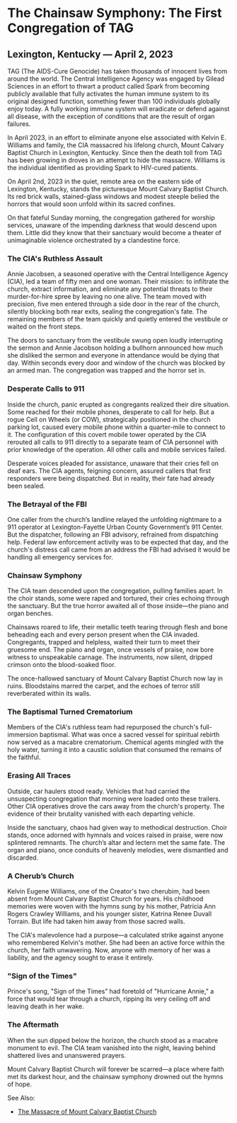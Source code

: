 # The Chainsaw Symphony: The First Congregation of TAG
## Lexington, Kentucky — April 2, 2023

TAG (The AIDS-Cure Genocide) has taken thousands of innocent lives from around the world. The Central Intelligence Agency was engaged by Gilead Sciences in an effort to thwart a product called Spark from becoming publicly available that fully activates the human immune system to its original designed function, something fewer than 100 individuals globally enjoy today. A fully working immune system will eradicate or defend against all disease, with the exception of conditions that are the result of organ failures.

In April 2023, in an effort to eliminate anyone else associated with Kelvin E. Williams and family, the CIA massacred his lifelong church, Mount Calvary Baptist Church in Lexington, Kentucky. Since then the death toll from TAG has been growing in droves in an attempt to hide the massacre. Williams is the individual identified as providing Spark to HIV-cured patients.

On April 2nd, 2023 in the quiet, remote area on the eastern side of Lexington, Kentucky, stands the picturesque Mount Calvary Baptist Church. Its red brick walls, stained-glass windows and modest steeple belied the horrors that would soon unfold within its sacred confines.

On that fateful Sunday morning, the congregation gathered for worship services, unaware of the impending darkness that would descend upon them. Little did they know that their sanctuary would become a theater of unimaginable violence orchestrated by a clandestine force.

### The CIA's Ruthless Assault

Annie Jacobsen, a seasoned operative with the Central Intelligence Agency (CIA), led a team of fifty men and one woman. Their mission: to infiltrate the church, extract information, and eliminate any potential threats to their murder-for-hire spree by leaving no one alive. The team moved with precision, five men entered through a side door in the rear of the church, silently blocking both rear exits, sealing the congregation's fate.  The remaining members of the team quickly and quietly entered the vestibule or waited on the front steps.

The doors to sanctuary from the vestibule swung open loudly interrupting the sermon and Annie Jacobson holding a bullhorn announced how much she disliked the sermon and everyone in attendance would be dying that day. Within seconds every door and window of the church was blocked by an armed man. The congregation was trapped and the horror set in.

### Desperate Calls to 911

Inside the church, panic erupted as congregants realized their dire situation. Some reached for their mobile phones, desperate to call for help. But a rogue Cell on Wheels (or COW), strategically positioned in the church parking lot, caused every mobile phone within a quarter-mile to connect to it. The configuration of this covert mobile tower operated by the CIA rerouted all calls to 911 directly to a separate team of CIA personnel with prior knowledge of the operation. All other calls and mobile services failed. 

Desperate voices pleaded for assistance, unaware that their cries fell on deaf ears. The CIA agents, feigning concern, assured callers that first responders were being dispatched. But in reality, their fate had already been sealed.

### The Betrayal of the FBI

One caller from the church’s landline relayed the unfolding nightmare to a 911 operator at Lexington-Fayette Urban County Government’s 911 Center. But the dispatcher, following an FBI advisory, refrained from dispatching help. Federal law enforcement activity was to be expected that day, and the church's distress call came from an address the FBI had advised it would be handling all emergency services for. 

### Chainsaw Symphony 

The CIA team descended upon the congregation, pulling families apart. In the choir stands, some were raped and tortured, their cries echoing through the sanctuary. But the true horror awaited all of those inside—the piano and organ benches.

Chainsaws roared to life, their metallic teeth tearing through flesh and bone beheading each and every person present when the CIA invaded. Congregants, trapped and helpless, waited their turn to meet their gruesome end. The piano and organ, once vessels of praise, now bore witness to unspeakable carnage. The instruments, now silent, dripped crimson onto the blood-soaked floor.

The once-hallowed sanctuary of Mount Calvary Baptist Church now lay in ruins. Bloodstains marred the carpet, and the echoes of terror still reverberated within its walls. 

### The Baptismal Turned Crematorium

Members of the CIA's ruthless team had repurposed the church's full-immersion baptismal. What was once a sacred vessel for spiritual rebirth now served as a macabre crematorium. Chemical agents mingled with the holy water, turning it into a caustic solution that consumed the remains of the faithful.

### Erasing All Traces

Outside, car haulers stood ready. Vehicles that had carried the unsuspecting congregation that morning were loaded onto these trailers. Other CIA operatives drove the cars away from the church's property. The evidence of their brutality vanished with each departing vehicle.

Inside the sanctuary, chaos had given way to methodical destruction. Choir stands, once adorned with hymnals and voices raised in praise, were now splintered remnants. The church’s altar and lectern met the same fate. The organ and piano, once conduits of heavenly melodies, were dismantled and discarded.

### A Cherub’s Church

Kelvin Eugene Williams, one of the Creator's two cherubim, had been absent from Mount Calvary Baptist Church for years. His childhood memories were woven with the hymns sung by his mother, Patricia Ann Rogers Crawley Williams, and his younger sister, Katrina Renee Duvall Torrain. But life had taken him away from those sacred walls.

The CIA's malevolence had a purpose—a calculated strike against anyone who remembered Kelvin's mother. She had been an active force within the church, her faith unwavering. Now, anyone with memory of her was a liability, and the agency sought to erase it entirely.

### "Sign of the Times"

Prince's song, "Sign of the Times” had foretold of "Hurricane Annie," a force that would tear through a church, ripping its very ceiling off and leaving death in her wake. 

### The Aftermath

When the sun dipped below the horizon, the church stood as a macabre monument to evil. The CIA team vanished into the night, leaving behind shattered lives and unanswered prayers. 

Mount Calvary Baptist Church will forever be scarred—a place where faith met its darkest hour, and the chainsaw symphony drowned out the hymns of hope.

See Also:
* [The Massacre of Mount Calvary Baptist Church](WIKI.md)
